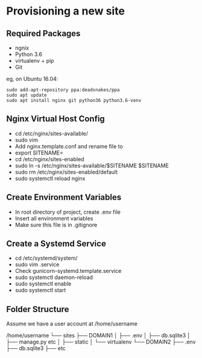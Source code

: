 Provisioning a new site
=======================

## Required Packages

* ngnix
* Python 3.6
* virtualenv + pip
* Git

eg, on Ubuntu 16.04:

	sudo add-apt-repository ppa:deadsnakes/ppa
	sudo apt update
	sudo apt install nginx git python36 python3.6-venv

## Nginx Virtual Host Config

* cd /etc/nginx/sites-available/
* sudo vim <DOMAIN>
* Add nginx.template.conf and rename file to <DOMAIN>
* export SITENAME=<DOMAIN>
* cd /etc/nginx/sites-enabled
* sudo ln -s /etc/nginx/sites-available/$SITENAME $SITENAME
* sudo rm /etc/nginx/sites-enabled/default
* sudo systemctl reload nginx

## Create Environment Variables 

* In root directory of project, create .env file
* Insert all environment variables
* Make sure this file is in .gitignore

## Create a Systemd Service

* cd /etc/systemd/system/
* sudo vim <DOMAIN>.service
* Check gunicorn-systemd.template.service
* sudo systemctl daemon-reload
* sudo systemctl enable <DOMAIN>
* sudo systemctl start <DOMAIN>

## Folder Structure

Assume we have a user account at /home/username

/home/username
└── sites
    ├── DOMAIN1
    │    ├── .env
    │    ├── db.sqlite3
    │    ├── manage.py etc
    │    ├── static
    │    └── virtualenv
    └── DOMAIN2
         ├── .env
         ├── db.sqlite3
         ├── etc
